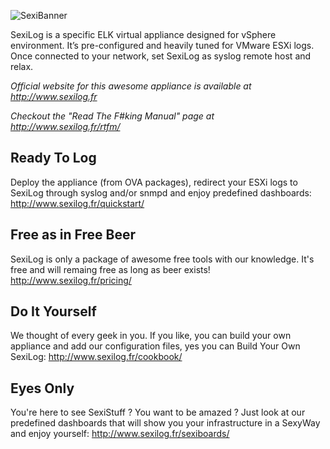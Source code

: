 ![SexiBanner](http://www.sexilog.fr/wp-content/uploads/2015/04/SexiBanner.png)

SexiLog is a specific ELK virtual appliance designed for vSphere environment. It’s pre-configured and heavily tuned for VMware ESXi logs. Once connected to your network, set SexiLog as syslog remote host and relax.

*Official website for this awesome appliance is available at http://www.sexilog.fr*

*Checkout the "Read The F#king Manual" page at http://www.sexilog.fr/rtfm/*

## Ready To Log

Deploy the appliance (from OVA packages), redirect your ESXi logs to SexiLog through syslog and/or snmpd and enjoy predefined dashboards: http://www.sexilog.fr/quickstart/

## Free as in Free Beer

SexiLog is only a package of awesome free tools with our knowledge. It's free and will remaing free as long as beer exists! http://www.sexilog.fr/pricing/

## Do It Yourself

We thought of every geek in you. If you like, you can build your own appliance and add our configuration files, yes you can Build Your Own SexiLog: http://www.sexilog.fr/cookbook/

## Eyes Only

You're here to see SexiStuff ? You want to be amazed ? Just look at our predefined dashboards that will show you your infrastructure in a SexyWay and enjoy yourself: http://www.sexilog.fr/sexiboards/
